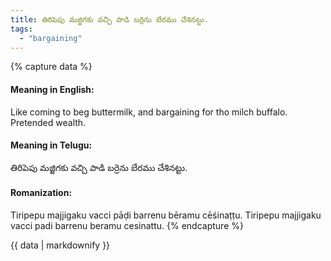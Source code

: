 ```yaml
---
title: తిరిపెపు మజ్జిగకు వచ్చి పాడి బర్రెను బేరము చేశినట్టు.
tags:
  - "bargaining"
---
```


{% capture data %}
#### Meaning in English:
Like coming to beg buttermilk, and bargaining for tho milch buffalo.
Pretended wealth.

#### Meaning in Telugu:
తిరిపెపు మజ్జిగకు వచ్చి పాడి బర్రెను బేరము చేశినట్టు.

#### Romanization:
Tiripepu majjigaku vacci pāḍi barrenu bēramu cēśinaṭṭu.
Tiripepu majjigaku vacci padi barrenu beramu cesinattu.
{% endcapture %}

{{ data | markdownify }}

